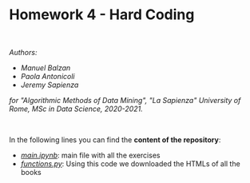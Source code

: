 # Homework 4 - Hard Coding

<br>

_Authors:_
* _Manuel Balzan_
* _Paola Antonicoli_
* _Jeremy Sapienza_

_for "Algorithmic Methods of Data Mining", "La Sapienza" University of Rome, MSc in Data Science, 2020-2021._


<br>


In the following lines you can find the **content of the repository**:

* [_main.ipynb_](../main/main.ipynb): main file with all the exercises
* [_functions.py_](../main/functions.py): Using this code we downloaded the HTMLs of all the books
